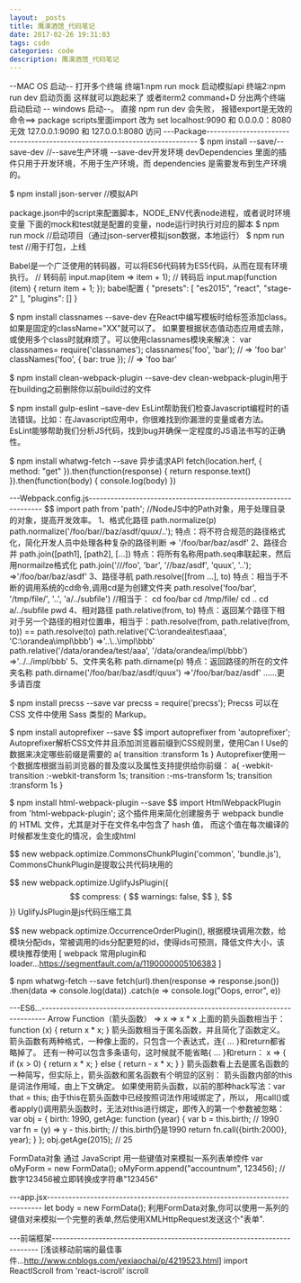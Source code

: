 ```yaml
---
layout: _posts
title: 鹰漠酒馆_代码笔记
date: 2017-02-26 19:31:03
tags: csdn
categories: code
description: 鹰漠酒馆_代码笔记
---
```


--MAC OS 启动--
打开多个终端
终端1:npm run mock 启动模拟api
终端2:npm run dev 启动页面
这样就可以跑起来了
或者iterm2 command+D 分出两个终端启动启动
-- windows 启动--。
直接 npm run dev 会失败，  报错export是无效的命令==>  package scripts里面import 改为 set
localhost:9090 和 0.0.0.0：8080 无效 
127.0.0.1:9090 和 127.0.0.1:8080 访问 
---Package---------------------------------------------------------------------------
$ npm install --save/--save-dev  //--save生产环境  --save-dev开发环境
devDependencies  里面的插件只用于开发环境，不用于生产环境，而 dependencies  是需要发布到生产环境的。

$ npm install json-server  //模拟API 

package.json中的script来配置脚本，NODE_ENV代表node进程，或者说时环境变量
下面的mock和test就是配置的变量，node运行时执行对应的脚本
$ npm run mock //启动项目（通过json-server模拟json数据，本地运行）
$ npm run test //用于打包，上线

Babel是一个广泛使用的转码器，可以将ES6代码转为ES5代码，从而在现有环境执行。
// 转码前
input.map(item => item + 1);
// 转码后
input.map(function (item) {
  return item + 1;
});
babel配置
  {
    "presets": [
      "es2015",
      "react",
      "stage-2"
    ],
    "plugins": []
  }
  
$ npm install classnames --save-dev
在React中编写模板时给标签添加class。如果是固定的className="XX"就可以了。
如果要根据状态值动态应用或去除，或使用多个class时就麻烦了。可以使用classnames模块来解决：
var classnames= require('classnames');
classnames('foo', 'bar'); // => 'foo bar' 
classNames('foo', { bar: true }); // => 'foo bar' 

$ npm install clean-webpack-plugin --save-dev
clean-webpack-plugin用于在building之前删除你以前build过的文件

$ npm install gulp-eslint –save-dev
EsLint帮助我们检查Javascript编程时的语法错误。比如：在Javascript应用中，你很难找到你漏泄的变量或者方法。
EsLint能够帮助我们分析JS代码，找到bug并确保一定程度的JS语法书写的正确性。

$ npm install whatwg-fetch --save
异步请求API
fetch(location.herf, {
    method: "get"
}).then(function(response) {
    return response.text()
}).then(function(body) {
    console.log(body)
})


---Webpack.config.js-----------------------------------------------------------------
$$ import path from 'path';
//NodeJS中的Path对象，用于处理目录的对象，提高开发效率。
1、格式化路径 path.normalize(p)
path.normalize('/foo/bar//baz/asdf/quux/..');
特点：将不符合规范的路径格式化，简化开发人员中处理各种复杂的路径判断
=> '/foo/bar/baz/asdf'
2、路径合并 path.join([path1], [path2], […])
特点：将所有名称用path.seq串联起来，然后用normailze格式化
path.join('///foo', 'bar', '//baz/asdf', 'quux', '..');
=>'/foo/bar/baz/asdf'
3、路径寻航 path.resolve([from …], to)
特点：相当于不断的调用系统的cd命令,调用cd是为创建文件夹
path.resolve('foo/bar', '/tmp/file/', '..', 'a/../subfile')
//相当于：
cd foo/bar
cd /tmp/file/
cd ..
cd a/../subfile
pwd
4、相对路径 path.relative(from, to)
特点：返回某个路径下相对于另一个路径的相对位置串，相当于：path.resolve(from, path.relative(from, to)) == path.resolve(to)
path.relative('C:\\orandea\\test\\aaa', 'C:\\orandea\\impl\\bbb')
=>'..\\..\\impl\\bbb'
path.relative('/data/orandea/test/aaa', '/data/orandea/impl/bbb')
=>'../../impl/bbb'
5、文件夹名称 path.dirname(p)
特点：返回路径的所在的文件夹名称
path.dirname('/foo/bar/baz/asdf/quux')
=>'/foo/bar/baz/asdf'
......更多请百度

$ npm install precss --save
var precss = require('precss');
Precss 可以在 CSS 文件中使用 Sass 类型的 Markup。

$ npm install autoprefixer --save
$$ import autoprefixer from 'autoprefixer';
Autoprefixer解析CSS文件并且添加浏览器前缀到CSS规则里，使用Can I Use的数据来决定哪些前缀是需要的
a{
     transition :transform 1s
}
Autoprefixer使用一个数据库根据当前浏览器的普及度以及属性支持提供给你前缀：
a{
     -webkit-transition :-webkit-transform 1s;
     transition :-ms-transform 1s;
     transition :transform 1s
}

$ npm install html-webpack-plugin --save
$$ import HtmlWebpackPlugin from 'html-webpack-plugin';
这个插件用来简化创建服务于 webpack bundle 的 HTML 文件，尤其是对于在文件名中包含了 hash 值，
而这个值在每次编译的时候都发生变化的情况，会生成html

$$ new webpack.optimize.CommonsChunkPlugin('common', 'bundle.js'),
CommonsChunkPlugin是提取公共代码块用的

$$ new webpack.optimize.UglifyJsPlugin({
$$     compress: {
$$      warnings: false,
$$    },
$$  })
UglifyJsPlugin是js代码压缩工具

$$ new webpack.optimize.OccurrenceOrderPlugin(),
根据模块调用次数，给模块分配ids，常被调用的ids分配更短的id，使得ids可预测，降低文件大小，该模块推荐使用
[ webpack 常用plugin和loader...https://segmentfault.com/a/1190000005106383 ]

$ npm whatwg-fetch --save
fetch(url).then(response => response.json())
  .then(data => console.log(data))
  .catch(e => console.log("Oops, error", e))

---ES6...-------------------------------------------------------------------------------
Arrow Function（箭头函数） =>
x => x * x
上面的箭头函数相当于：
function (x) {
    return x * x;
}
箭头函数相当于匿名函数，并且简化了函数定义。
箭头函数有两种格式，一种像上面的，只包含一个表达式，连{ ... }和return都省略掉了。
还有一种可以包含多条语句，这时候就不能省略{ ... }和return：
x => {
    if (x > 0) {
        return x * x;
    }
    else {
        return - x * x;
    }
}
箭头函数看上去是匿名函数的一种简写，但实际上，箭头函数和匿名函数有个明显的区别：
箭头函数内部的this是词法作用域，由上下文确定。
如果使用箭头函数，以前的那种hack写法：var that = this;
由于this在箭头函数中已经按照词法作用域绑定了，所以，
用call()或者apply()调用箭头函数时，无法对this进行绑定，即传入的第一个参数被忽略：
var obj = {
    birth: 1990,
    getAge: function (year) {
        var b = this.birth; // 1990
        var fn = (y) => y - this.birth; // this.birth仍是1990
        return fn.call({birth:2000}, year);
    }
};
obj.getAge(2015); // 25

FormData对象
通过 JavaScript 用一些键值对来模拟一系列表单控件
var oMyForm = new FormData();
oMyForm.append("accountnum", 123456); // 数字123456被立即转换成字符串"123456"

---app.jsx----------------------------------------------------------------------------
let body = new FormData();
利用FormData对象,你可以使用一系列的键值对来模拟一个完整的表单,然后使用XMLHttpRequest发送这个"表单".


---前端框架--------------------------------------------------------------------------
[浅谈移动前端的最佳事件...http://www.cnblogs.com/yexiaochai/p/4219523.html]
import ReactIScroll from 'react-iscroll'
iscroll 